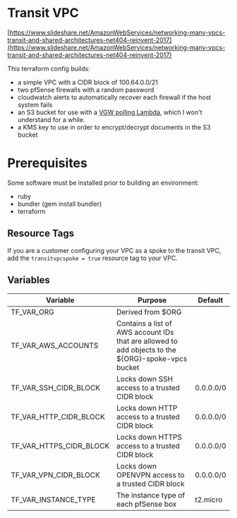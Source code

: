 # Transit VPC

[https://www.slideshare.net/AmazonWebServices/networking-many-vpcs-transit-and-shared-architectures-net404-reinvent-2017](https://www.slideshare.net/AmazonWebServices/networking-many-vpcs-transit-and-shared-architectures-net404-reinvent-2017)

This terraform config builds:

- a simple VPC with a CIDR block of 100.64.0.0/21
- two pfSense firewalls with a random password
- cloudwatch alerts to automatically recover each firewall if the host system fails
- an S3 bucket for use with a [VGW polling Lambda](https://github.com/awslabs/aws-transit-vpc), which I won't understand for a while.
- a KMS key to use in order to encrypt/decrypt documents in the S3 bucket

# Prerequisites

Some software must be installed prior to building an environment:

- ruby
- bundler (gem install bundler)
- terraform

## Resource Tags

If you are a customer configuring your VPC as a spoke to the transit VPC, add the `transitvpcspoke = true` resource tag to your VPC.

## Variables
| Variable | Purpose | Default |
|----------|---------|---------|
| TF_VAR_ORG | Derived from $ORG | |
| TF_VAR_AWS_ACCOUNTS | Contains a list of AWS account IDs that are allowed to add objects to the ${ORG}-spoke-vpcs bucket | |
| TF_VAR_SSH_CIDR_BLOCK | Locks down SSH access to a trusted CIDR block | 0.0.0.0/0 |
| TF_VAR_HTTP_CIDR_BLOCK | Locks down HTTP access to a trusted CIDR block | 0.0.0.0/0 |
| TF_VAR_HTTPS_CIDR_BLOCK | Locks down HTTPS access to a trusted CIDR block | 0.0.0.0/0 |
| TF_VAR_VPN_CIDR_BLOCK | Locks down OPENVPN access to a trusted CIDR block | 0.0.0.0/0 |
| TF_VAR_INSTANCE_TYPE | The instance type of each pfSense box | t2.micro |
